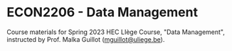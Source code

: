 # ECON2206 - Data Management
Course materials for Spring 2023 HEC LIège Course, "Data Management", instructed by Prof. Malka Guillot (mguillot@uliege.be).

